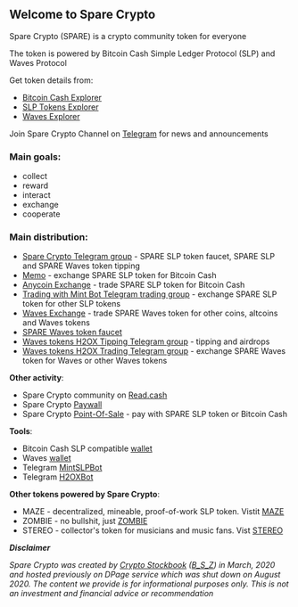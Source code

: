 ## Welcome to Spare Crypto

Spare Crypto (SPARE) is a crypto community token for everyone

The token is powered by Bitcoin Cash Simple Ledger Protocol (SLP) and Waves Protocol

Get token details from:
- [Bitcoin Cash Explorer](https://explorer.bitcoin.com/bch/token/628db847bd246dfa5e41559eeee87915666fccccf50a2ea56f97cfe653030fe8)
- [SLP Tokens Explorer](https://simpleledger.info/token/628db847bd246dfa5e41559eeee87915666fccccf50a2ea56f97cfe653030fe8)
- [Waves Explorer](https://wavesexplorer.com/assets/GP4U9nK5vvNxmUKi5zqQ3LZgydG1fDnDopTFfhGYztTL)

Join Spare Crypto Channel on [Telegram](https://t.me/sparecrypto) for news and announcements

### Main goals:
- collect
- reward
- interact
- exchange
- cooperate

### Main distribution:
- [Spare Crypto Telegram group](https://t.me/sparecryptofaucet) - SPARE SLP token faucet, SPARE SLP and SPARE Waves token tipping
- [Memo](https://memo.cash/token/628db847bd246dfa5e41559eeee87915666fccccf50a2ea56f97cfe653030fe8?for-sale) - exchange SPARE SLP token for Bitcoin Cash
- [Anycoin Exchange](https://anycoin.cash) - trade SPARE SLP token for Bitcoin Cash
- [Trading with Mint Bot Telegram trading group](https://t.me/mintslptrade) - exchange SPARE SLP token for other SLP tokens
- [Waves Exchange](https://waves.exchange) - trade SPARE Waves token for other coins, altcoins and Waves tokens
- [SPARE Waves token faucet](https://h2ox.io/F6_43GUZQM9IE8OT2)
- [Waves tokens H2OX Tipping Telegram group](https://t.me/H2OXTipping) - tipping and airdrops
- [Waves tokens H2OX Trading Telegram group](https://t.me/H2OXTrading) - exchange SPARE Waves token for Waves or other Waves tokens

**Other activity**:
- Spare Crypto community on [Read.cash](https://read.cash/c/spare-crypto-1d5a)
- Spare Crypto [Paywall](https://satoshiwall.cash/?ref=Spare%20Crypto)
- Spare Crypto [Point-Of-Sale](https://bchpls.io) - pay with SPARE SLP token or Bitcoin Cash

**Tools**:
- Bitcoin Cash SLP compatible [wallet](https://wallet.bitcoin.com)
- Waves [wallet](https://waves.exchange)
- Telegram [MintSLPBot](https://t.me/MintSLPBot)
- Telegram [H2OXBot](https://t.me//h2oxbot)

**Other tokens powered by Spare Crypto**:
- MAZE - decentralized, mineable, proof-of-work SLP token. Vistit [MAZE](https://mazetoken.github.io)
- ZOMBIE - no bullshit, just [ZOMBIE](https://cryptostockbook.github.io/zombietoken)
- STEREO - collector's token for musicians and music fans. Vist [STEREO](https://cryptostockbook.github.io/stereotoken)

**_Disclaimer_**

_Spare Crypto was created by [Crypto Stockbook](https://t.me/cryptostockbook) ([B_S_Z](https://t.me/b_s_z)) in March, 2020 and hosted previously on DPage service which was shut down on August 2020. The content we provide is for informational purposes only. This is not an investment and financial advice or recommendation_


